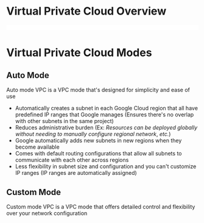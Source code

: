 # Virtual Private Cloud Overview

![](https://github.com/JonmarCorpuz/LetsLearn/blob/main/Assets/Whitespace.png)

# Virtual Private Cloud Modes

## Auto Mode

Auto mode VPC is a VPC mode that's designed for simplicity and ease of use

* Automatically creates a subnet in each Google Cloud region that all have predefined IP ranges that Google manages (Ensures there's no overlap with other subnets in the same project)
* Reduces administrative burden (Ex: *Resources can be deployed globally without needing to manually configure regional network*, *etc.*)
* Google automatically adds new subnets in new regions when they become available
* Comes with default routing configurations that allow all subnets to communicate with each other across regions
* Less flexibility in subnet size and configuration and you can't customize IP ranges (IP ranges are automatically assigned)

## Custom Mode

Custom mode VPC is a VPC mode that offers detailed control and flexibility over your network configuration
